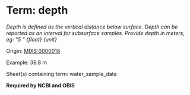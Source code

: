 # Term: depth

*Depth is defined as the vertical distance below surface. Depth can be reported as an interval for subsurface samples.
Provide depth in meters, eg: "5 "
{float} {unit}*

Origin: [MIXS:0000018](https://w3id.org/mixs/0000018)

Example: 38.8 m

Sheet(s) containing term: water_sample_data

**Required by NCBI and OBIS**